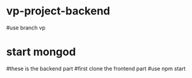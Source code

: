 # vp-project-backend
#use branch vp
# start mongod
#these is the backend part
#first clone the frontend part
#use npm start

